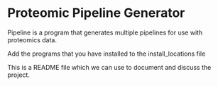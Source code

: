 Proteomic Pipeline Generator
============================

Pipeline is a program that generates multiple pipelines for use with proteomics data.

Add the programs that you have installed to the install_locations file

This is a README file which we can use to document and discuss the project.
